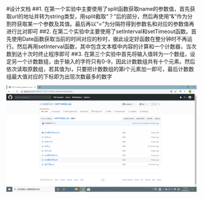 #设计文档
##1.
在第一个实验中主要使用了split函数获取name的参数值，首先获取url的地址并转为string类型，用split截取“？”后的部分，然后再使用“&”作为分割符获取某一个参数及其值。最后再以“=”为分隔符得到参数名和对应的参数值再进行比对即可
##2.
在第二个实验中主要使用了setInterval和setTimeout函数。首先使用Date函数获取当前的时间对应的秒时，据此设定好函数在整分钟时不再运行。然后再用setInterval函数，其中包含文本框中内容的计算和一个计数器，当次数到达十次时终止程序即可
##3.
在第三个实验中首先将输入值转为一个数组，设定另一个计数数组，由于输入的字符只有0-9，因此计数数组共有十个元素。然后依次读取原数组，若其值为i，只要把计数数组的第i个元素加一即可，最后计数数组最大值对应的下标即为出现次数最多的数字

![1](1.png)
